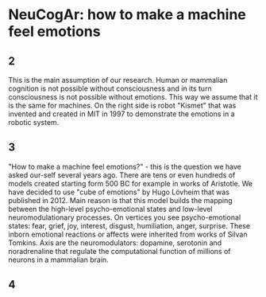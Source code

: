 # NeuCogAr: how to make a machine feel emotions

## 2
This is the main assumption of our research.
Human or mammalian cognition is not possible without consciousness and in its turn consciousness is not possible without emotions. This way we assume that it is the same for machines. 
On the right side is robot "Kismet" that was invented and created in MIT in 1997
to demonstrate the emotions in a robotic system.

## 3
"How to make a machine feel emotions?" - this is the question we have asked our-self several years ago. There are tens or even hundreds of models created starting form 500 BC for example in works of Aristotle. We have decided to use "cube of emotions" by Hugo Lövheim that was published in 2012. Main reason is that this model builds the mapping between the high-level psycho-emotional states and low-level neuromodulationary processes. On vertices you see psycho-emotional states: fear, grief, joy, interest, disgust, humiliation, anger, surprise. These inborn emotional reactions or affects were inherited from works of Silvan Tomkins. Axis are the neuromodulators: dopamine, serotonin and noradrenaline that regulate the computational function of millions of neurons in a mammalian brain.

## 4


